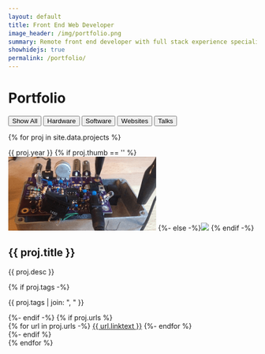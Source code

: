 ```yaml
---
layout: default
title: Front End Web Developer
image_header: /img/portfolio.png
summary: Remote front end developer with full stack experience specializing in React, NodeJS, Flask, and WordPress. Formerly a private pilot, avionics technician, and open source hardware developer. <br /><br />&bull; B.S. in Engineering Technology, 2009<br />&bull; M.Eng. in Electrical and Computer Engineering, 2013<br />&bull; ReactJS and Full Stack Nanodegrees from Udacity, 2018<br /><br />
showhidejs: true
permalink: /portfolio/
---
```


<h1 class="centered">Portfolio</h1>

<div class="portfolio__button-container">
  <button class="portfolio__button" onclick="show('all')">Show All</button> 
  <button class="portfolio__button" onclick="show('hardware')">Hardware</button> 
  <button class="portfolio__button" onclick="show('software')">Software</button> 
  <button class="portfolio__button" onclick="show('website')">Websites</button> 
  <button class="portfolio__button" onclick="show('talk')">Talks</button> 
</div>

<div class="portfolio__grid-container">

{% for proj in site.data.projects %}
  <div class="portfolio__box portfolio__box-vert portfolio__box-{{ proj.section }}">
    <span class="portfolio__box-year">{{ proj.year }}</span>
    {% if proj.thumb == '' %}<img src="/img/thumbs/e202var.png">
    {%- else -%}<img src="{{ proj.thumb }}">
    {% endif -%}
    <h2>{{ proj.title }}</h2>
    <p>{{ proj.desc }}</p>
    {% if proj.tags -%}
      <p class="tags">{{ proj.tags | join: ", " }}</p>
    {%- endif -%}
    {% if proj.urls %}
    <div class="portfolio__box-links">
      {% for url in proj.urls -%}
        <a class="portfolio__button-link" href="{{ url.address }}">{{ url.linktext }}</a>
      {%- endfor %}
    </div>
    {%- endif %}
  </div>
  {% endfor %}

</div>
